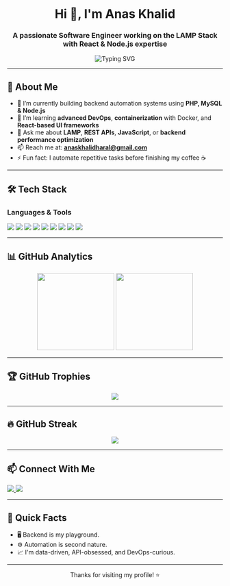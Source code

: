 <h1 align="center">Hi 👋, I'm Anas Khalid</h1>
<h3 align="center">A passionate Software Engineer working on the LAMP Stack with React & Node.js expertise</h3>

<p align="center">
  <img src="https://readme-typing-svg.demolab.com?font=Fira+Code&weight=500&size=24&pause=1000&center=true&vCenter=true&width=435&lines=Full-Stack+Developer;LAMP+Stack+Engineer;React+%7C+Node+%7C+PHP+Enthusiast;Always+Learning+New+Tech" alt="Typing SVG" />
</p>

---

## 🚀 About Me

- 🔭 I’m currently building backend automation systems using **PHP, MySQL & Node.js**
- 🌱 I’m learning **advanced DevOps**, **containerization** with Docker, and **React-based UI frameworks**
- 💬 Ask me about **LAMP**, **REST APIs**, **JavaScript**, or **backend performance optimization**
- 📫 Reach me at: **[anaskhalidharal@gmail.com](mailto:anaskhalidharal@gmail.com)**
- ⚡ Fun fact: I automate repetitive tasks before finishing my coffee ☕️

---

## 🛠️ Tech Stack

### Languages & Tools
<p align="left">
  <img src="https://img.shields.io/badge/PHP-777BB4?style=for-the-badge&logo=php&logoColor=white"/>
  <img src="https://img.shields.io/badge/Apache-D22128?style=for-the-badge&logo=apache&logoColor=white"/>
  <img src="https://img.shields.io/badge/MySQL-005C84?style=for-the-badge&logo=mysql&logoColor=white"/>
  <img src="https://img.shields.io/badge/Linux-FCC624?style=for-the-badge&logo=linux&logoColor=black"/>
  <img src="https://img.shields.io/badge/Node.js-339933?style=for-the-badge&logo=nodedotjs&logoColor=white"/>
  <img src="https://img.shields.io/badge/React-61DAFB?style=for-the-badge&logo=react&logoColor=black"/>
  <img src="https://img.shields.io/badge/JavaScript-F7DF1E?style=for-the-badge&logo=javascript&logoColor=black"/>
  <img src="https://img.shields.io/badge/HTML5-E34F26?style=for-the-badge&logo=html5&logoColor=white"/>
  <img src="https://img.shields.io/badge/CSS3-1572B6?style=for-the-badge&logo=css3&logoColor=white"/>
</p>

---

## 📊 GitHub Analytics

<p align="center">
  <img src="https://github-readme-stats.vercel.app/api?username=anaskhalid&show_icons=true&theme=radical&border_radius=15&include_all_commits=true" height="180" />
  <img src="https://github-readme-stats.vercel.app/api/top-langs/?username=anaskhalid&layout=compact&theme=radical&border_radius=15" height="180" />
</p>

---

## 🏆 GitHub Trophies

<p align="center">
  <img src="https://github-profile-trophy.vercel.app/?username=anaskhalid&theme=algolia&no-frame=true&column=7" />
</p>

---

## 🔥 GitHub Streak

<p align="center">
  <img src="https://streak-stats.demolab.com?user=anaskhalid&theme=radical&hide_border=true&border_radius=10&date_format=j%20M%5B%20Y%5D" />
</p>

---

## 📫 Connect With Me

<p align="left">
  <a href="https://linkedin.com/in/anaskld" target="_blank">
    <img src="https://img.shields.io/badge/LinkedIn-blue?style=for-the-badge&logo=linkedin&logoColor=white" />
  </a>
  <a href="mailto:anaskhalidharal@gmail.com">
    <img src="https://img.shields.io/badge/Gmail-D14836?style=for-the-badge&logo=gmail&logoColor=white" />
  </a>
</p>

---

## 🧠 Quick Facts

- 🖥️ Backend is my playground.
- ⚙️ Automation is second nature.
- 📈 I'm data-driven, API-obsessed, and DevOps-curious.

---

<p align="center">Thanks for visiting my profile! ⭐️</p>

